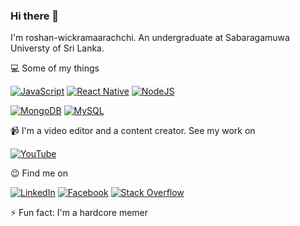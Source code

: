 ### Hi there 👋


I'm roshan-wickramaarachchi. An undergraduate at Sabaragamuwa Universty of Sri Lanka.

💻 Some of my things

[![JavaScript](https://img.shields.io/badge/javascript-%23323330.svg?style=for-the-badge&logo=javascript&logoColor=%23F7DF1E)](https://github.com/roshanwickramaarachchi)
[![React Native](https://img.shields.io/badge/react_native-%2320232a.svg?style=for-the-badge&logo=react&logoColor=%2361DAFB)](https://github.com/roshanwickramaarachchi)
[![NodeJS](https://img.shields.io/badge/node.js-6DA55F?style=for-the-badge&logo=node.js&logoColor=white)](https://github.com/roshanwickramaarachchi)

[![MongoDB](https://img.shields.io/badge/MongoDB-%234ea94b.svg?style=for-the-badge&logo=mongodb&logoColor=white)](https://github.com/roshanwickramaarachchi)
[![MySQL](https://img.shields.io/badge/mysql-%2300f.svg?style=for-the-badge&logo=mysql&logoColor=white)](https://github.com/roshanwickramaarachchi)

📹 I'm a video editor and a content creator. See my work on

<a href="https://www.youtube.com/channel/UCtNSgDa5uw71SXXfCEpzkVg" target="_blank"><img src="https://img.shields.io/badge/-YouTube-ff0000?style=flat-square&labelColor=ff0000&logo=Youtube" alt="YouTube"></a>


😉 Find me on

<a href="https://www.linkedin.com/in/roshan-wickramaarachchi-13b2aa168/" target="_blank"><img src="https://img.shields.io/badge/linkedin-%230077B5.svg?style=for-the-badge&logo=linkedin&logoColor=white" alt="LinkedIn"></a>
<a href="https://www.facebook.com/roshan.wickramaarachchi.94/" target="_blank"><img src="https://img.shields.io/badge/Facebook-%231877F2.svg?style=for-the-badge&logo=Facebook&logoColor=white" alt="Facebook"></a>
<a href="https://stackoverflow.com/users/12298117/roshan-wickramaarachchi" target="_blank"><img src="https://img.shields.io/badge/-Stackoverflow-FE7A16?style=for-the-badge&logo=stack-overflow&logoColor=white" alt="Stack Overflow"></a>


⚡ Fun fact: I'm a hardcore memer
